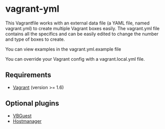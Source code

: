 # vagrant-yml
This Vagrantfile works with an external data file (a YAML file, named vagrant.yml) to create multiple Vagrant boxes easily. The vagrant.yml file contains all the specifics and can be easily edited to change the number and type of boxes to create.

You can view examples in the vagrant.yml.example file

You can override your Vagrant config with a vagrant.local.yml file.

## Requirements

* [Vagrant](https://www.vagrantup.com/downloads.html) (version >= 1.6)

## Optional plugins

* [VBGuest](https://github.com/dotless-de/vagrant-vbguest)
* [Hostmanager](https://github.com/smdahlen/vagrant-hostmanager)
